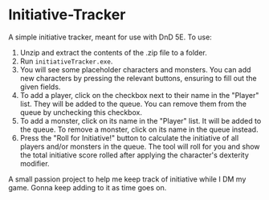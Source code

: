 # Initiative-Tracker
A simple initiative tracker, meant for use with DnD 5E.
To use:
1. Unzip and extract the contents of the .zip file to a folder.
2. Run `initiativeTracker.exe`.
3. You will see some placeholder characters and monsters. You can add new characters by pressing the relevant buttons, ensuring to fill out the given fields.
4. To add a player, click on the checkbox next to their name in the "Player" list. They will be added to the queue. You can remove them from the queue by unchecking this checkbox.
5. To add a monster, click on its name in the "Player" list. It will be added to the queue. To remove a monster, click on its name in the queue instead.
6. Press the "Roll for Initiative!" button to calculate the initiative of all players and/or monsters in the queue. The tool will roll for you and show the total initiative score rolled after applying the character's dexterity modifier. 

A small passion project to help me keep track of initiative while I DM my game. Gonna keep adding to it as time goes on.
